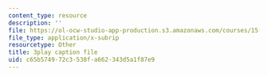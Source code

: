```yaml
---
content_type: resource
description: ''
file: https://ol-ocw-studio-app-production.s3.amazonaws.com/courses/15-071-the-analytics-edge-spring-2017/c65b574972c3538fa662343d5a1f87e9_iq7cPtJzgZM.vtt
file_type: application/x-subrip
resourcetype: Other
title: 3play caption file
uid: c65b5749-72c3-538f-a662-343d5a1f87e9
---
```

